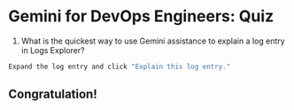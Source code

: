 # Gemini for DevOps Engineers: Quiz

1. What is the quickest way to use Gemini assistance to explain a log entry in Logs Explorer?
```bash
Expand the log entry and click "Explain this log entry."
```

## Congratulation!
